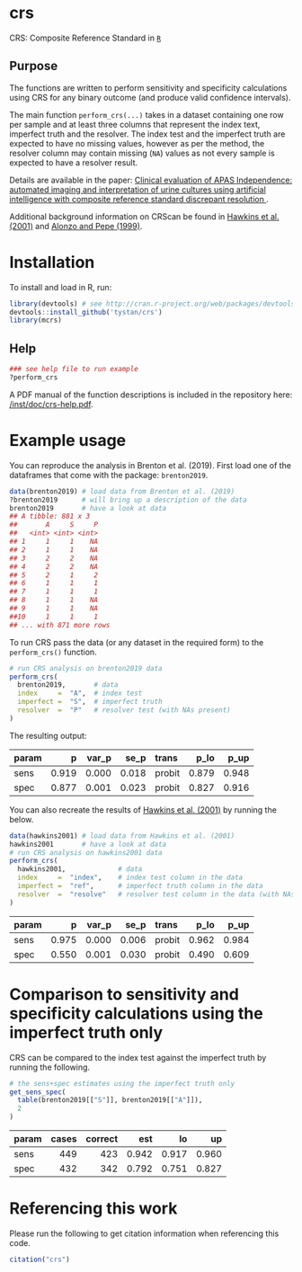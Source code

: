 # crs

CRS: Composite Reference Standard in [`R`](https://cran.r-project.org/)

## Purpose


The functions are written to perform sensitivity and specificity calculations using CRS for any binary outcome (and produce valid confidence intervals).



The main function `perform_crs(...)` takes in a dataset containing one row per sample and at least three columns that represent the index text, imperfect truth and the resolver. The index test and the imperfect truth are expected to have no missing values, however as per the method, the resolver column may contain missing (`NA`) values as not every sample is expected to have a resolver result.

Details are available in the paper:
[Clinical evaluation of APAS Independence: automated imaging and interpretation of urine cultures using artificial intelligence with composite reference standard discrepant resolution ](https://notavailableyetsorry.com/). 

Additional background information on CRScan be found in [Hawkins et al. (2001)](https://www.ncbi.nlm.nih.gov/pubmed/11427955/) and [Alonzo and Pepe (1999)](https://www.ncbi.nlm.nih.gov/pubmed/10544302/). 


# Installation
To install and load in R, run:
```R
library(devtools) # see http://cran.r-project.org/web/packages/devtools/README.html
devtools::install_github('tystan/crs')
library(mcrs)
```

## Help
```r
### see help file to run example
?perform_crs
```

A PDF manual of the function descriptions is included in the repository here: [/inst/doc/crs-help.pdf](https://github.com/tystan/crs/blob/master/inst/doc/crs-help.pdf).



# Example usage

You can reproduce the analysis in Brenton et al. (2019). First load one of the dataframes that come with the package: `brenton2019`.

```R
data(brenton2019) # load data from Brenton et al. (2019)
?brenton2019      # will bring up a description of the data
brenton2019       # have a look at data
## A tibble: 881 x 3
##       A     S     P
##   <int> <int> <int>
## 1     1     1    NA
## 2     1     1    NA
## 3     2     2    NA
## 4     2     2    NA
## 5     2     1     2
## 6     1     1     1
## 7     1     1     1
## 8     1     1    NA
## 9     1     1    NA
##10     1     1     1
## ... with 871 more rows
```

To run CRS pass the data (or any dataset in the required form) to the `perform_crs()` function.

```r
# run CRS analysis on brenton2019 data
perform_crs(
  brenton2019,       # data
  index     =  "A",  # index test
  imperfect =  "S",  # imperfect truth
  resolver  =  "P"   # resolver test (with NAs present)
)
```

The resulting output:

|param |     p| var_p|  se_p|trans  |  p_lo|  p_up|
|:-----|-----:|-----:|-----:|:------|-----:|-----:|
|sens  | 0.919| 0.000| 0.018|probit | 0.879| 0.948|
|spec  | 0.877| 0.001| 0.023|probit | 0.827| 0.916|


You can also recreate the results of [Hawkins et al. (2001)](https://www.ncbi.nlm.nih.gov/pubmed/11427955/) by running the below.


```R
data(hawkins2001) # load data from Hawkins et al. (2001)
hawkins2001       # have a look at data
# run CRS analysis on hawkins2001 data
perform_crs(
  hawkins2001,             # data
  index     =  "index",    # index test column in the data
  imperfect =  "ref",      # imperfect truth column in the data
  resolver  =  "resolve"   # resolver test column in the data (with NAs present)
)
```

|param |     p| var_p|  se_p|trans  |  p_lo|  p_up|
|:-----|-----:|-----:|-----:|:------|-----:|-----:|
|sens  | 0.975| 0.000| 0.006|probit | 0.962| 0.984|
|spec  | 0.550| 0.001| 0.030|probit | 0.490| 0.609|


# Comparison to sensitivity and specificity calculations using the imperfect truth only

CRS can be compared to the index test against the imperfect truth by running the following.

```r
# the sens+spec estimates using the imperfect truth only
get_sens_spec(
  table(brenton2019[["S"]], brenton2019[["A"]]), 
  2
)
```

|param | cases| correct|   est|    lo|    up|
|:-----|-----:|-------:|-----:|-----:|-----:|
|sens  |   449|     423| 0.942| 0.917| 0.960|
|spec  |   432|     342| 0.792| 0.751| 0.827|


# Referencing this work

Please run the following to get citation information when referencing this code.
```r
citation("crs")
```

<!--- ![](https://github.com/tystan/crs/blob/master/example.png) --->

